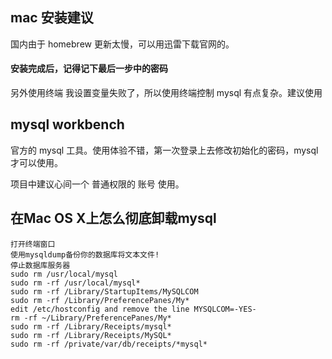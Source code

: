 ## mac 安装建议

国内由于 homebrew 更新太慢，可以用迅雷下载官网的。

#### 安装完成后，记得记下最后一步中的密码

另外使用终端 我设置变量失败了，所以使用终端控制 mysql 有点复杂。建议使用

## mysql workbench

官方的 mysql 工具。使用体验不错，第一次登录上去修改初始化的密码，mysql 才可以使用。

项目中建议心间一个 普通权限的 账号 使用。


## 在Mac OS X上怎么彻底卸载mysql
```
打开终端窗口
使用mysqldump备份你的数据库将文本文件!
停止数据库服务器
sudo rm /usr/local/mysql
sudo rm -rf /usr/local/mysql*
sudo rm -rf /Library/StartupItems/MySQLCOM
sudo rm -rf /Library/PreferencePanes/My*
edit /etc/hostconfig and remove the line MYSQLCOM=-YES-
rm -rf ~/Library/PreferencePanes/My*
sudo rm -rf /Library/Receipts/mysql*
sudo rm -rf /Library/Receipts/MySQL*
sudo rm -rf /private/var/db/receipts/*mysql*
```